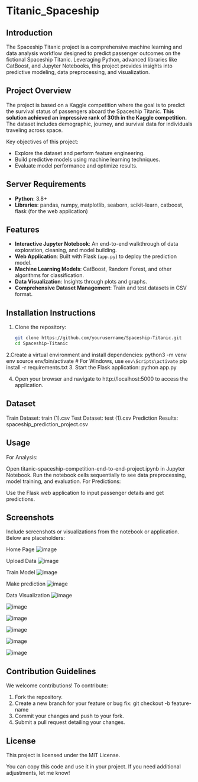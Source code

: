 # Titanic_Spaceship

## Introduction
The Spaceship Titanic project is a comprehensive machine learning and data analysis workflow designed to predict passenger outcomes on the fictional Spaceship Titanic. Leveraging Python, advanced libraries like CatBoost, and Jupyter Notebooks, this project provides insights into predictive modeling, data preprocessing, and visualization.

## Project Overview
The project is based on a Kaggle competition where the goal is to predict the survival status of passengers aboard the Spaceship Titanic. **This solution achieved an impressive rank of 30th in the Kaggle competition.** The dataset includes demographic, journey, and survival data for individuals traveling across space.

Key objectives of this project:
- Explore the dataset and perform feature engineering.
- Build predictive models using machine learning techniques.
- Evaluate model performance and optimize results.

## Server Requirements

- **Python**: 3.8+
- **Libraries**: pandas, numpy, matplotlib, seaborn, scikit-learn, catboost, flask (for the web application)

## Features
- **Interactive Jupyter Notebook**: An end-to-end walkthrough of data exploration, cleaning, and model building.
- **Web Application**: Built with Flask (`app.py`) to deploy the prediction model.
- **Machine Learning Models**: CatBoost, Random Forest, and other algorithms for classification.
- **Data Visualization**: Insights through plots and graphs.
- **Comprehensive Dataset Management**: Train and test datasets in CSV format.

## Installation Instructions
1. Clone the repository:
   ```bash
   git clone https://github.com/yourusername/Spaceship-Titanic.git
   cd Spaceship-Titanic

2.Create a virtual environment and install dependencies:
    python3 -m venv env
    source env/bin/activate  # For Windows, use `env\Scripts\activate`
    pip install -r requirements.txt
3. Start the Flask application:
    python app.py

4. Open your browser and navigate to http://localhost:5000 to access the application.

## Dataset
Train Dataset: train (1).csv
Test Dataset: test (1).csv
Prediction Results: spaceship_prediction_project.csv

## Usage
For Analysis:

Open titanic-spaceship-competition-end-to-end-project.ipynb in Jupyter Notebook.
Run the notebook cells sequentially to see data preprocessing, model training, and evaluation.
For Predictions:

Use the Flask web application to input passenger details and get predictions.

## Screenshots
Include screenshots or visualizations from the notebook or application. Below are placeholders:

Home Page
![image](https://github.com/user-attachments/assets/7bc19d25-cc1f-4941-af7e-f73b7259a30d)

Upload Data
![image](https://github.com/user-attachments/assets/0466d27c-84d3-4d61-b222-cac39ed7e0c3)

Train Model
![image](https://github.com/user-attachments/assets/0ecf161a-29c2-4356-b495-0d0ff863e21c)

Make prediction 
![image](https://github.com/user-attachments/assets/7b8a71b5-1a8b-45ed-a681-9c1ffd86804d)


Data Visualization
![image](https://github.com/user-attachments/assets/eeab9848-a9ab-429d-90b6-b0f6e3058800)

![image](https://github.com/user-attachments/assets/b857ad6e-270c-4ef9-a6b9-9c4eed7bf182)

![image](https://github.com/user-attachments/assets/8d36807f-fc30-49e8-9df2-b92ace3ce338)

![image](https://github.com/user-attachments/assets/4cd8d38f-68a1-4d7d-8822-523aa2d56d80)

![image](https://github.com/user-attachments/assets/caf1b24f-0ee3-4c6c-974d-ad1493b8a106)

![image](https://github.com/user-attachments/assets/cfcf81ca-4737-4470-be7d-7106defe0c88)







## Contribution Guidelines
We welcome contributions! To contribute:

1. Fork the repository.
2. Create a new branch for your feature or bug fix:
  git checkout -b feature-name
3. Commit your changes and push to your fork.
4. Submit a pull request detailing your changes.

## License
This project is licensed under the MIT License.

You can copy this code and use it in your project. If you need additional adjustments, let me know!




